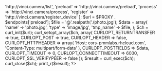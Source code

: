<?php

$PROXY = 'https://cors-pmmlabs.rhcloud.com/';
$endpoints = [
    'list' => 'http://vinci.camera/list',
    'preload' => 'http://vinci.camera/preload',
    'process' => 'http://vinci.camera/process',
    'register' => 'http://vinci.camera/register_device'
];

$url = $PROXY . $endpoints['preload'];

$file = '@'.realpath('./photo.jpg');
$data = array(
    'name' => 'photo.jpg',
    'type' => 'image/jpg',
    'tmp_name' => $file,
);

$ch = curl_init($url);
curl_setopt_array($ch, array(
	CURLOPT_RETURNTRANSFER => true,
	CURLOPT_POST => true,
	CURLOPT_HEADER => false,
	CURLOPT_HTTPHEADER => array(
		'Host: cors-pmmlabs.rhcloud.com',
		'Content-Type: multipart/form-data'
	),
	CURLOPT_POSTFIELDS => $data,
	CURLOPT_TIMEOUT => 0,
	CURLOPT_CONNECTTIMEOUT => 6000,
	CURLOPT_SSL_VERIFYPEER => false
));
$result = curl_exec($ch);
curl_close($ch);

print_r($result);

?>

